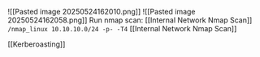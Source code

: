 
![[Pasted image 20250524162010.png]]
![[Pasted image 20250524162058.png]]
Run nmap scan: [[Internal Network Nmap Scan]]
`/nmap_linux 10.10.10.0/24 -p- -T4`
	[[Internal Network Nmap Scan]]

[[Kerberoasting]]